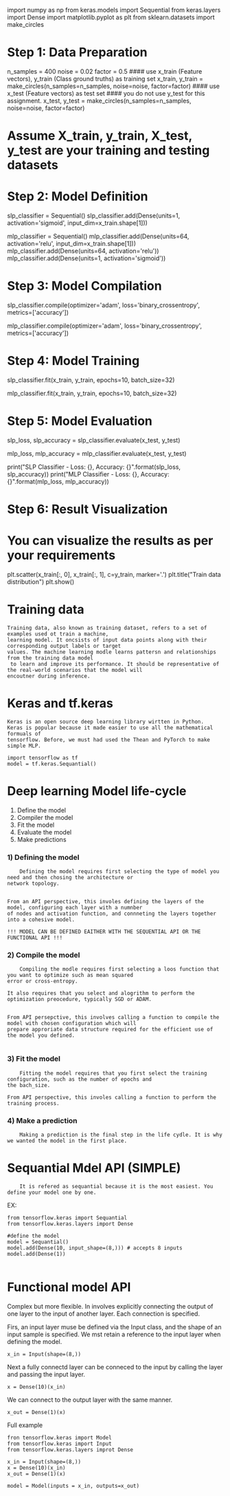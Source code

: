 import numpy as np
from keras.models import Sequential
from keras.layers import Dense
import matplotlib.pyplot as plt
from sklearn.datasets import make_circles

# Step 1: Data Preparation

n_samples = 400
noise = 0.02
factor = 0.5
    #### use x_train (Feature vectors), y_train (Class ground truths) as training set
x_train, y_train = make_circles(n_samples=n_samples, noise=noise, factor=factor)
    #### use x_test (Feature vectors) as test set
    #### you do not use y_test for this assignment.
x_test, y_test = make_circles(n_samples=n_samples, noise=noise, factor=factor)

    
# Assume X_train, y_train, X_test, y_test are your training and testing datasets

# Step 2: Model Definition
slp_classifier = Sequential()
slp_classifier.add(Dense(units=1, activation='sigmoid', input_dim=x_train.shape[1]))

mlp_classifier = Sequential()
mlp_classifier.add(Dense(units=64, activation='relu', input_dim=x_train.shape[1]))
mlp_classifier.add(Dense(units=64, activation='relu'))
mlp_classifier.add(Dense(units=1, activation='sigmoid'))

# Step 3: Model Compilation
slp_classifier.compile(optimizer='adam', loss='binary_crossentropy', metrics=['accuracy'])

mlp_classifier.compile(optimizer='adam', loss='binary_crossentropy', metrics=['accuracy'])

# Step 4: Model Training
slp_classifier.fit(x_train, y_train, epochs=10, batch_size=32)

mlp_classifier.fit(x_train, y_train, epochs=10, batch_size=32)

# Step 5: Model Evaluation
slp_loss, slp_accuracy = slp_classifier.evaluate(x_test, y_test)

mlp_loss, mlp_accuracy = mlp_classifier.evaluate(x_test, y_test)

print("SLP Classifier - Loss: {}, Accuracy: {}".format(slp_loss, slp_accuracy))
print("MLP Classifier - Loss: {}, Accuracy: {}".format(mlp_loss, mlp_accuracy))

# Step 6: Result Visualization
# You can visualize the results as per your requirements

plt.scatter(x_train[:, 0], x_train[:, 1], c=y_train, marker='.')
plt.title("Train data distribution")
plt.show()


# Training data
```
Training data, also known as training dataset, refers to a set of examples used ot train a machine,
learning model. It oncsists of input data points along with their corresponding output labels or target
values. The machine learning modle learns pattersn and relationships from the training data model
 to learn and improve its performance. It should be representative of the real-world scenarios that the model will
encoutner during inference. 

```


# Keras and tf.keras

```
Keras is an open source deep learning library wirtten in Python.
Keras is popular because it made easier to use all the mathematical formuals of
tensorflow. Before, we must had used the Thean and PyTorch to make simple MLP.

```

```
import tensorflow as tf
model = tf.keras.Sequantial()
```

# Deep learning Model life-cycle

1. Define the model
2. Compiler the model
3. Fit the model
4. Evaluate the model
5. Make predictions


### 1) Defining the model

```
    Defining the model requires first selecting the type of model you need and then chosing the architecture or
network topology.


From an API perspective, this involes defining the layers of the model, configuring each layer with a numnber
of nodes and activation function, and connneting the layers together into a cohesive model.

!!! MODEL CAN BE DEFINED EAITHER WITH THE SEQUENTIAL API OR THE FUNCTIONAL API !!!

```

### 2) Compile the model

```
    Compiling the modle requires first selecting a loos function that you want to optimize such as mean squared
error or cross-entropy.

It also requires that you select and alogrithm to perform the optimization preocedure, typically SGD or ADAM.


From API persepctive, this involves calling a function to compile the model with chosen configuration which will
prepare approriate data structure required for the efficient use of the model you defined.


```

### 3) Fit the model

```
    Fitting the model requires that you first select the training configuration, such as the number of epochs and
the bach_size.

From API perspective, this involes calling a function to perform the training process.

```

### 4) Make a prediction

```
    Making a prediction is the final step in the life cydle. It is why we wanted the model in the first place. 

```



# Sequantial Mdel API (SIMPLE)

```
    It is refered as sequantial because it is the most easiest. You define your model one by one.

```

EX:

```
from tensorflow.keras import Sequantial
from tensorflow.keras.layers import Dense

#define the model
model = Sequantial()
model.add(Dense(10, input_shape=(8,))) # accepts 8 inputs
model.add(Dense(1))


```


# Functional model API

Complex but more flexible. In involves explicitly connecting the output of one layer to the input of another layer. Each connection is specified. 

Firs, an input layer muse be defined via the Input class, and the shape of an input sample is specified. We mst 
retain a reference to the input layer when defining the model. 

```
x_in = Input(shape=(8,))
```
Next a fully connectd layer can be conneced to the input by calling the layer and passing the input layer.

```
x = Dense(10)(x_in)
```

We can connect to the output layer with the same manner. 

```
x_out = Dense(1)(x)
```

Full example

```
fron tensorflow.keras import Model
from tensorflow.keras import Input
from tensorflow.keras.layers improt Dense

x_in = Input(shape=(8,))
x = Dense(10)(x_in)
x_out = Dense(1)(x)

model = Model(inputs = x_in, outputs=x_out)


```
